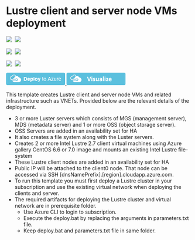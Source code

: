 # Lustre client and server node VMs deployment

<IMG SRC="https://azbotstorage.blob.core.windows.net/badges/intel-lustre-client-server/PublicLastTestDate.svg" />&nbsp;
<IMG SRC="https://azbotstorage.blob.core.windows.net/badges/intel-lustre-client-server/PublicDeployment.svg" />&nbsp;

<IMG SRC="https://azbotstorage.blob.core.windows.net/badges/intel-lustre-client-server/FairfaxLastTestDate.svg" />&nbsp;
<IMG SRC="https://azbotstorage.blob.core.windows.net/badges/intel-lustre-client-server/FairfaxDeployment.svg" />&nbsp;

<IMG SRC="https://azbotstorage.blob.core.windows.net/badges/intel-lustre-client-server/BestPracticeResult.svg" />&nbsp;
<IMG SRC="https://azbotstorage.blob.core.windows.net/badges/intel-lustre-client-server/CredScanResult.svg" />&nbsp;

<a href="https://portal.azure.com/#create/Microsoft.Template/uri/https%3A%2F%2Fraw.githubusercontent.com%2FAzure%2Fazure-quickstart-templates%2Fmaster%2Fintel-lustre-client-server%2Fazuredeploy.json" target="_blank">
<img src="https://raw.githubusercontent.com/Azure/azure-quickstart-templates/master/1-CONTRIBUTION-GUIDE/images/deploytoazure.png"/>
</a>
<a href="http://armviz.io/#/?load=https://raw.githubusercontent.com/Azure/azure-quickstart-templates/master/intel-lustre-client-server/azuredeploy.json" target="_blank">
<img src="https://raw.githubusercontent.com/Azure/azure-quickstart-templates/master/1-CONTRIBUTION-GUIDE/images/visualizebutton.png"/>
</a>


This template creates Lustre client and server node VMs and related infrastructure such as VNETs. Provided below are the relevant details of the deployment.

* 3 or more Luster servers which consists of MGS (management server), MDS (metadata server) and 1 or more OSS (object storage server).
* OSS Servers are added in an availability set for HA
* It also creates a file system along with the Luster servers. 
* Creates 2 or more Intel Lustre 2.7 client virtual machines using Azure gallery CentOS 6.6 or 7.0 image and mounts an existing Intel Lustre file-system
* These Lustre client nodes are added in an availability set for HA
* Public IP will be attached to the client0 node. That node can be accessed via SSH [dnsNamePrefix].[region].cloudapp.azure.com.
* To run this template you must first deploy a Lustre cluster in your subscription and use the existing virtual network when deploying the clients and server.
* The required artifacts for deploying the Lustre cluster and virtual network are in prerequisite folder.
	* Use Azure CLI to login to subscription.
	* Execute the deploy.bat by replacing the arguments in parameters.txt file.
	* Keep deploy.bat and parameters.txt file in same folder.
